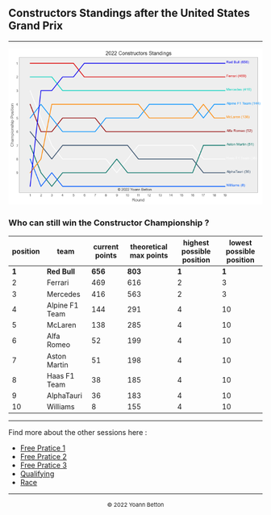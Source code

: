 ## Constructors Standings after the United States Grand Prix

---

<img src="/output/2022-10-23_United_States_Grand_Prix/constructors_standings_championship_white.png?raw=true"/>

### Who can still win the Constructor Championship ?

| position | team           | current points | theoretical max points | highest possible position | lowest possible position |
| -------- | -------------- | -------------- | ---------------------- | ------------------------- | ------------------------ |
| **1**        | **Red Bull**       | **656**            | **803**                    | **1**                         | **1**                        |
| 2        | Ferrari        | 469            | 616                    | 2                         | 3                        |
| 3        | Mercedes       | 416            | 563                    | 2                         | 3                        |
| 4        | Alpine F1 Team | 144            | 291                    | 4                         | 10                       |
| 5        | McLaren        | 138            | 285                    | 4                         | 10                       |
| 6        | Alfa Romeo     | 52             | 199                    | 4                         | 10                       |
| 7        | Aston Martin   | 51             | 198                    | 4                         | 10                       |
| 8        | Haas F1 Team   | 38             | 185                    | 4                         | 10                       |
| 9        | AlphaTauri     | 36             | 183                    | 4                         | 10                       |
| 10       | Williams       | 8              | 155                    | 4                         | 10                       |

--- 

Find more about the other sessions here :
  - [Free Pratice 1](/page/FP1/2022-10-23_United_States_Grand_Prix)  
  - [Free Pratice 2](/page/FP2/2022-10-23_United_States_Grand_Prix) 
  - [Free Pratice 3](/page/FP3/2022-10-23_United_States_Grand_Prix)
  - [Qualifying](/page/Qualifying/2022-10-23_United_States_Grand_Prix) 
  - [Race](/page/Race/2022-10-23_United_States_Grand_Prix)

---

<div style="text-align: center">
  <p style="font-size:11px">&copy; 2022 Yoann Betton</p>
</div>

<!-- ---

<p style="font-size:11px">Page generated from <a href="https://github.com/yoannbtn/yoannbtn.github.io">github.com/yoannbtn</a>.</p> -->